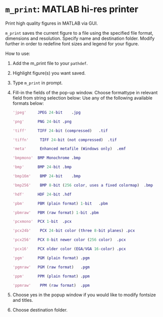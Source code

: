 # `m_print`: MATLAB hi-res printer

Print high quality figures in MATLAB via GUI.

`m_print` saves the current figure to a file using the specified file format, dimensions and resolution. 
Specify name and destination folder.
Modify further in order to redefine font sizes and legend for your figure.

How to use:

1. Add the m_print file to your `pathdef`.
2. Highlight figure(s) you want saved.
3. Type `m_print` in prompt.
4. Fill-in the fields of the pop-up window.
   Choose formattype in relevant field from string selection below:
   Use any of the following available formats below:

      ```matlab
      'jpeg'     JPEG 24-bit	.jpg

      'png'      PNG 24-bit	.png

      'tiff'     TIFF 24-bit (compressed)	.tif

      'tiffn'	  TIFF 24-bit (not compressed)	.tif

      'meta' 	  Enhanced metafile (Windows only)	.emf

      'bmpmono'  BMP Monochrome	.bmp

      'bmp'      BMP 24-bit	.bmp

      'bmp16m'	  BMP 24-bit	.bmp

      'bmp256'	  BMP 8-bit (256 color, uses a fixed colormap)	.bmp

      'hdf'      HDF 24-bit	.hdf

      'pbm'      PBM (plain format) 1-bit	.pbm

      'pbmraw'   PBM (raw format) 1-bit	.pbm

      'pcxmono'  PCX 1-bit	.pcx

      'pcx24b'	  PCX 24-bit color (three 8-bit planes)	.pcx

      'pcx256'   PCX 8-bit newer color (256 color)	.pcx

      'pcx16'    PCX older color (EGA/VGA 16-color)	.pcx

      'pgm'      PGM (plain format)	.pgm

      'pgmraw'   PGM (raw format)	.pgm

      'ppm'      PPM (plain format)	.ppm

      'ppmraw'	  PPM (raw format)	.ppm  
      ```

5. Choose yes in the popup window if you would like to modify fontsize
   and titles.
6. Choose destination folder.
